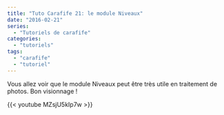 ```yaml
---
title: "Tuto Carafife 21: le module Niveaux"
date: "2016-02-21"
series:
  - "Tutoriels de carafife"
categories: 
  - "tutoriels"
tags: 
  - "carafife"
  - "tutoriel"
---
```


Vous allez voir que le module Niveaux peut être très utile en traitement de photos. Bon visionnage !

{{< youtube MZsjU5kIp7w >}}
